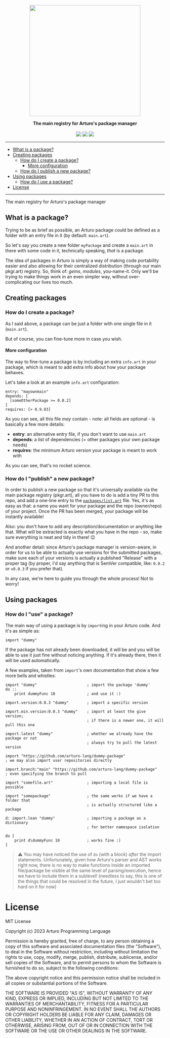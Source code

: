 <p align="center"><img align="center" width="350" src="https://raw.githubusercontent.com/arturo-lang/pkgr.art/main/logo.png"/></p>
<p align="center">
  <b>The main registry for Arturo's package manager</b>
  <br><br>
  <img src="https://img.shields.io/github/license/arturo-lang/pkgr.art?style=for-the-badge">
  <img src="https://img.shields.io/badge/language-Arturo-orange.svg?style=for-the-badge">
  <img src="https://img.shields.io/github/actions/workflow/status/arturo-lang/pkgr.art/verify.yml?style=for-the-badge">
</p>

--- 
 
<!--ts-->

* [What is a package?](#what-is-a-package)
* [Creating packages](#creating-packages)
  * [How do I create a package?](#how-do-I-create-a-package)
    * [More configuration](#more-configuration) 
  * [How do I publish a new package?](#how-do-I-publish-a-new-package)
* [Using packages](#using-packages)
  * [How do I use a package?](#how-do-I-use-a-package)
* [License](#license)   

<!--te-->
 
---

The main registry for Arturo's package manager

## What is a package?

Trying to be as brief as possible, an Arturo package could be defined as a folder with an entry file in it (by default: `main.art`).

So let's say you create a new folder `myPackage` and create a `main.art` in there with some code in it, technically speaking, *that* is a package.

The idea of packages in Arturo is simply a way of making code portability easier and also allowing for their centralized distribution (through our main pkgr.art) registry. So, think of: *gems*, *modules*, you-name-it. Only we'll be trying to make things work in an even simpler way, without over-complicating our lives too much.

## Creating packages

### How do I create a package?

As I said above, a package can be just a folder with one single file in it (`main.art`).

But of course, you can fine-tune more in case you wish.

#### More configuration

The way to fine-tune a package is by including an extra `info.art` in your package, which is meant to add extra info about how your package behaves.

Let's take a look at an example `info.art` configuration:

```red
entry: "mayownmain"
depends: [
  [someOtherPackage >= 0.0.2]
]
requires: [> 0.9.83]
```

As you can see, all this file *may* contain - note: all fields are optional - is basically a few more details:

- **entry**: an alternative entry file, if you don't want to use `main.art`
- **depends**: a list of dependencies (= other packages your own package needs)
- **requires**: the minimum Arturo version your package is meant to work with

As you can see, that's no rocket science.

### How do I "publish" a new package?

In order to publish a new package so that it's universally available via the main package registry (pkgr.art), all you have to do is add a tiny PR to this repo, and add a one-line entry to the [`packages/list.art`](https://github.com/arturo-lang/pkgr.art/blob/main/packages/list.art) file. Yes, it's as easy as that: a name you want for your package and the repo (owner/repo) of your project. Once the PR has been merged, your package will be instantly available!

Also: you don't have to add any description/documentation or anything like that. What will be extracted is exactly what you have in the repo - so, make sure everything is neat and tidy in there! 😉

And another detail: since Arturo's package manager is version-aware, in order for us to be able to actually use versions for the submitted packages, make sure each of your versions is actually a published "Release" with a proper tag (by proper, I'd say anything that is SemVer compatible, like: `0.0.2` or `v0.0.3` if you prefer that).

In any case, we're here to guide you through the whole process! Not to worry!

## Using packages

### How do I "use" a package?

The main way of using a package is by `import`ing in your Arturo code. And it's as simple as:

```red
import "dummy"
```

If the package has not already been downloaded, it will be and you will be able to use it just fine without noticing anything. If it's already there, then it will be used automatically.

A few examples, taken from `import`'s own documentation that show a few more bells and whistles:

```red
import "dummy"                      ; import the package 'dummy'
do ::
    print dummyFunc 10              ; and use it :)
```

```red
import.version:0.0.3 "dummy"        ; import a specific version

import.min.version:0.0.3 "dummy"    ; import at least the give version;
                                    ; if there is a newer one, it will pull this one
```

```red
import.latest "dummy"               ; whether we already have the package or not
                                    ; always try to pull the latest version
```

```red
import "https://github.com/arturo-lang/dummy-package"
; we may also import user repositories directly

import.branch:"main" "https://github.com/arturo-lang/dummy-package"
; even specifying the branch to pull
```

```red
import "somefile.art"               ; importing a local file is possible

import "somepackage"                ; the same works if we have a folder that
                                    ; is actually structured like a package
```

```red
d: import.lean "dummy"              ; importing a package as a dictionary
                                    ; for better namespace isolation

do [
    print d\dummyFunc 10            ; works fine :)
]
```

> ⚠️ You may have noticed the use of `do` (with a block) *after* the import statements. Unfortunately, given how Arturo's parser and AST works right now, there is no way to make functions inside an imported file/package be visible at the same level of parsing/execution, hence we have to include them in a sublevel! (needless to say, this is one of the things that could be resolved in the future, I just wouldn't bet too hard on it for now)


License
===========

MIT License

Copyright (c) 2023 Arturo Programming Language

Permission is hereby granted, free of charge, to any person obtaining a copy
of this software and associated documentation files (the "Software"), to deal
in the Software without restriction, including without limitation the rights
to use, copy, modify, merge, publish, distribute, sublicense, and/or sell
copies of the Software, and to permit persons to whom the Software is
furnished to do so, subject to the following conditions:

The above copyright notice and this permission notice shall be included in all
copies or substantial portions of the Software.

THE SOFTWARE IS PROVIDED "AS IS", WITHOUT WARRANTY OF ANY KIND, EXPRESS OR
IMPLIED, INCLUDING BUT NOT LIMITED TO THE WARRANTIES OF MERCHANTABILITY,
FITNESS FOR A PARTICULAR PURPOSE AND NONINFRINGEMENT. IN NO EVENT SHALL THE
AUTHORS OR COPYRIGHT HOLDERS BE LIABLE FOR ANY CLAIM, DAMAGES OR OTHER
LIABILITY, WHETHER IN AN ACTION OF CONTRACT, TORT OR OTHERWISE, ARISING FROM,
OUT OF OR IN CONNECTION WITH THE SOFTWARE OR THE USE OR OTHER DEALINGS IN THE
SOFTWARE.
